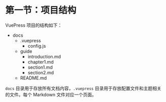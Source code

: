 # 第一节：项目结构

VuePress 项目的结构如下：

- docs
  - .vuepress
    - config.js
  - guide
    - introduction.md
    - chapter1.md
    - section1.md
    - section2.md
  - README.md

`docs` 目录用于存放所有文档内容，`.vuepress` 目录用于存放配置文件和主题相关的文件。每个 Markdown 文件对应一个页面。
